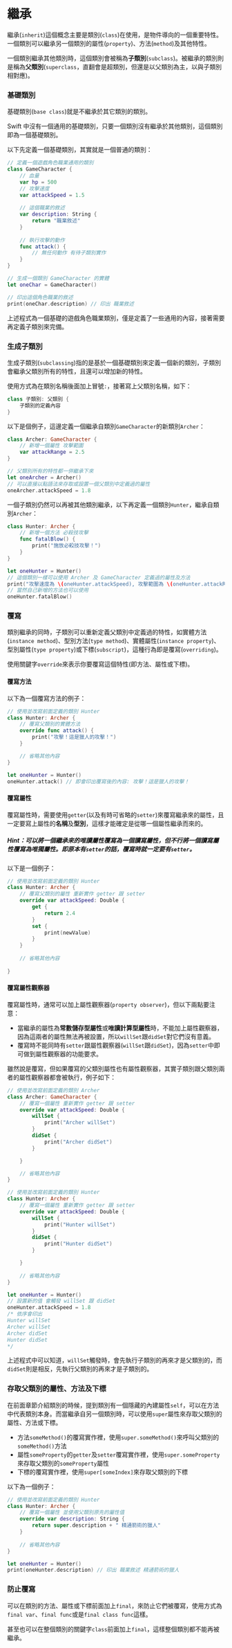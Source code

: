 # 繼承

繼承(`inherit`)這個概念主要是類別(`class`)在使用，是物件導向的一個重要特性。一個類別可以繼承另一個類別的屬性(`property`)、方法(`method`)及其他特性。

一個類別繼承其他類別時，這個類別會被稱為**子類別**(`subclass`)。被繼承的類別則是稱為**父類別**(`superclass`，直翻會是超類別，但還是以父類別為主，以與子類別相對應)。


### 基礎類別

基礎類別(`base class`)就是不繼承於其它類別的類別。

Swift 中沒有一個通用的基礎類別，只要一個類別沒有繼承於其他類別，這個類別即為一個基礎類別。

以下先定義一個基礎類別，其實就是一個普通的類別：

```swift
// 定義一個遊戲角色職業通用的類別
class GameCharacter {
    // 血量
    var hp = 500
    // 攻擊速度
    var attackSpeed = 1.5
    
    // 這個職業的敘述
    var description: String {
        return "職業敘述"
    }
    
    // 執行攻擊的動作
    func attack() {
        // 無任何動作 有待子類別實作
    }
}

// 生成一個類別 GameCharacter 的實體
let oneChar = GameCharacter()

// 印出這個角色職業的敘述
print(oneChar.description) // 印出 職業敘述

```

上述程式為一個基礎的遊戲角色職業類別，僅是定義了一些通用的內容，接著需要再定義子類別來完備。


### 生成子類別

生成子類別(`subclassing`)指的是基於一個基礎類別來定義一個新的類別，子類別會繼承父類別所有的特性，且還可以增加新的特性。

使用方式為在類別名稱後面加上冒號`:`，接著寫上父類別名稱，如下：

```swift
class 子類別: 父類別 {
    子類別的定義內容
}

```

以下是個例子，這邊定義一個繼承自類別`GameCharacter`的新類別`Archer`：

```swift
class Archer: GameCharacter {
    // 新增一個屬性 攻擊範圍
    var attackRange = 2.5
}

// 父類別所有的特性都一併繼承下來
let oneArcher = Archer()
// 可以直接以點語法來存取或設置一個父類別中定義過的屬性
oneArcher.attackSpeed = 1.8

```

一個子類別仍然可以再被其他類別繼承，以下再定義一個類別`Hunter`，繼承自類別`Archer`：

```swift
class Hunter: Archer {
    // 新增一個方法 必殺技攻擊
    func fatalBlow() {
        print("施放必殺技攻擊！")
    }
}

let oneHunter = Hunter()
// 這個類別一樣可以使用 Archer 及 GameCharacter 定義過的屬性及方法
print("攻擊速度為 \(oneHunter.attackSpeed), 攻擊範圍為 \(oneHunter.attackRange)")
// 當然自己新增的方法也可以使用
oneHunter.fatalBlow()

```


### 覆寫

類別繼承的同時，子類別可以重新定義父類別中定義過的特性，如實體方法(`instance method`)、型別方法(`type method`)、實體屬性(`instance property`)、型別屬性(`type property`)或下標(`subscript`)，這種行為即是覆寫(`overriding`)。

使用關鍵字`override`來表示你要覆寫這個特性(即方法、屬性或下標)。


#### 覆寫方法

以下為一個覆寫方法的例子：

```swift
// 使用並改寫前面定義的類別 Hunter 
class Hunter: Archer {
    // 覆寫父類別的實體方法
    override func attack() {
        print("攻擊！這是獵人的攻擊！")
    }

    // 省略其他內容
}

let oneHunter = Hunter()
oneHunter.attack() // 即會印出覆寫後的內容: 攻擊！這是獵人的攻擊！

```


#### 覆寫屬性

覆寫屬性時，需要使用`getter`(以及有時可省略的`setter`)來覆寫繼承來的屬性，且一定要寫上屬性的**名稱**及**型別**，這樣才能確定是從哪一個屬性繼承而來的。

##### Hint：可以將一個繼承來的唯讀屬性覆寫為一個讀寫屬性，但不行將一個讀寫屬性覆寫為唯獨屬性。即原本有`setter`的話，覆寫時就一定要有`setter`。

以下是一個例子：

```swift
// 使用並改寫前面定義的類別 Hunter
class Hunter: Archer {
    // 覆寫父類別的屬性 重新實作 getter 跟 setter
    override var attackSpeed: Double {
        get {
            return 2.4
        }
        set {
            print(newValue)
        }
    }
    
    // 省略其他內容
    
}

```


#### 覆寫屬性觀察器

覆寫屬性時，通常可以加上屬性觀察器(`property observer`)，但以下兩點要注意：

- 當繼承的屬性為**常數儲存型屬性**或**唯讀計算型屬性**時，不能加上屬性觀察器，因為這兩者的屬性無法再被設置，所以`willSet`跟`didSet`對它們沒有意義。
- 覆寫時不能同時有`setter`跟屬性觀察器(`willSet`跟`didSet`)，因為`setter`中即可做到屬性觀察器的功能要求。

雖然說是覆寫，但如果覆寫的父類別屬性也有屬性觀察器，其實子類別跟父類別兩者的屬性觀察器都會被執行，例子如下：

```swift
// 使用並改寫前面定義的類別 Archer
class Archer: GameCharacter {
    // 覆寫一個屬性 重新實作 getter 跟 setter
    override var attackSpeed: Double {
        willSet {
            print("Archer willSet")
        }
        didSet {
            print("Archer didSet")
        }

    }

    // 省略其他內容
}

// 使用並改寫前面定義的類別 Hunter
class Hunter: Archer {
    // 覆寫一個屬性 重新實作 getter 跟 setter
    override var attackSpeed: Double {
        willSet {
            print("Hunter willSet")
        }
        didSet {
            print("Hunter didSet")
        }

    }
    
    // 省略其他內容
}

let oneHunter = Hunter()
// 設置新的值 會觸發 willSet 跟 didSet
oneHunter.attackSpeed = 1.8
/* 依序會印出
Hunter willSet
Archer willSet
Archer didSet
Hunter didSet
*/
```

上述程式中可以知道，`willSet`觸發時，會先執行子類別的再來才是父類別的，而`didSet`則是相反，先執行父類別的再來才是子類別的。


### 存取父類別的屬性、方法及下標

在前面章節介紹類別的時候，提到類別有一個隱藏的內建屬性`self`，可以在方法中代表類別本身。而當繼承自另一個類別時，可以使用`super`屬性來存取父類別的屬性、方法或下標。

- 方法`someMethod()`的覆寫實作裡，使用`super.someMethod()`來呼叫父類別的`someMethod()`方法
- 屬性`someProperty`的`getter`及`setter`覆寫實作裡，使用`super.someProperty`來存取父類別的`someProperty`屬性
- 下標的覆寫實作裡，使用`super[someIndex]`來存取父類別的下標

以下為一個例子：

```swift
// 使用並改寫前面定義的類別 Hunter
class Hunter: Archer {
    // 覆寫一個屬性 並使用父類別原先的屬性值
    override var description: String {
        return super.description + " 精通箭術的獵人"
    }
    
    // 省略其他內容
}

let oneHunter = Hunter()
print(oneHunter.description) // 印出 職業敘述 精通箭術的獵人

```


### 防止覆寫

可以在類別的方法、屬性或下標前面加上`final`，來防止它們被覆寫，使用方式為`final var`、`final func`或是`final class func`這樣。

甚至也可以在整個類別的關鍵字`class`前面加上`final`，這樣整個類別都不能再被繼承。

